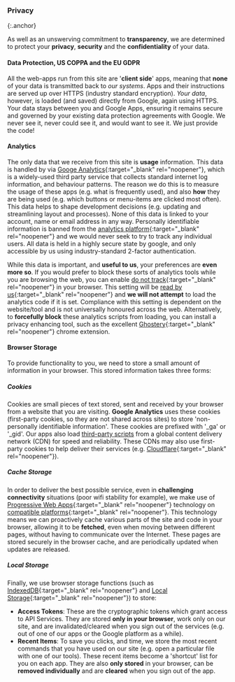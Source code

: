 ### Privacy
{:.anchor}

As well as an unswerving commitment to __transparency__, we are determined to protect your __privacy__, __security__ and the __confidentiality__ of your data.

#### Data Protection, US COPPA and the EU GDPR

All the web-apps run from this site are '__client side__' apps, meaning that __none__ of your data is transmitted back to _our systems_. Apps and their instructions are served up over HTTPS (industry standard encryption). *Your data*, however, is loaded (and saved) directly from Google, again using HTTPS. Your data stays between you and Google Apps, ensuring it remains secure and governed by your existing data protection agreements with Google. We never see it, never could see it, and would want to see it. We just provide the code!

#### Analytics

The only data that we receive from this site is __usage__ information. This data is handled by via [Googe Analytics](https://en.wikipedia.org/wiki/Google_Analytics){:target="_blank" rel="noopener"}, which is a widely-used third party service that collects standard internet log information, and behaviour patterns. The reason we do this is to measure the usage of these apps (e.g. what is frequently used), and also __how__ they are being used (e.g. which buttons or menu-items are clicked most often). This data helps to shape development decisions (e.g. updating and streamlining layout and processes). None of this data is linked to your account, name or email address in any way. Personally identifiable information is banned from the [analytics platform](https://support.google.com/analytics/answer/6004245){:target="_blank" rel="noopener"} and we would never seek to try to track any individual users. All data is held in a highly secure state by google, and only accessible by us using industry-standard 2-factor authentication.

While this data is important, and __useful to us__, your preferences are __even more so__. If you would prefer to block these sorts of analytics tools while you are browsing the web, you can enable [do not track](http://donottrack.us/){:target="_blank" rel="noopener"} in your browser. This setting will be [read by us](https://github.com/Educ-IO/educ-io.github.io/blob/master/_includes/analytics.html){:target="_blank" rel="noopener"} and __we will not attempt__ to load the analytics code if it is set. Compliance with this setting is dependent on the website/tool and is not universally honoured across the web. Alternatively, to __forcefully block__ these analytics scripts from loading, you can install a privacy enhancing tool, such as the excellent [Ghostery](https://www.ghostery.com/){:target="_blank" rel="noopener"} chrome extension.

#### Browser Storage

To provide functionality to you, we need to store a small amount of information in your browser. This stored information takes three forms:

##### Cookies

Cookies are small pieces of text stored, sent and received by your browser from a website that you are visiting. __Google Analytics__ uses these cookies (first-party cookies, so they are not shared across sites) to store 'non-personally identifiable information'. These cookies are prefixed with '_ga' or '_gid'. Our apps also load [third-party scripts](/credits/) from a global content delivery network (CDN) for speed and reliability. These CDNs may also use first-party cookies to help deliver their services (e.g. [Cloudflare](https://www.cloudflare.com/cookie-policy/){:target="_blank" rel="noopener"}).

##### Cache Storage

In order to deliver the best possible service, even in __challenging connectivity__ situations (poor wifi stability for example), we make use of [Progressive Web Apps](https://developers.google.com/web/progressive-web-apps/){:target="_blank" rel="noopener"} technology on [compatible platforms](http://caniuse.com/#feat=serviceworkers){:target="_blank" rel="noopener"}. This technology means we can proactively cache various parts of the site and code in your browser, allowing it to be __fetched__, even when moving between different pages, without having to communicate over the Internet. These pages are stored securely in the browser cache, and are periodically updated when updates are released.

##### Local Storage

Finally, we use browser storage functions (such as [IndexedDB](https://developer.mozilla.org/en-US/docs/Web/API/IndexedDB_API/Basic_Concepts_Behind_IndexedDB){:target="_blank" rel="noopener"} and [Local Storage](https://developer.mozilla.org/en-US/docs/Web/API/Storage){:target="_blank" rel="noopener"}) to store:
- __Access Tokens__: These are the cryptographic tokens which grant access to API Services. They are stored __only in your browser__, work only on our site, and are invalidated/cleared when you sign out of the services (e.g. out of one of our apps or the Google platform as a while).
- __Recent Items__: To save you clicks, and time, we store the most recent commands that you have used on our site (e.g. open a particular file with one of our tools). These recent items become a 'shortcut' list for you on each app. They are also __only stored__ in your browser, can be __removed individually__ and are __cleared__ when you sign out of the app.